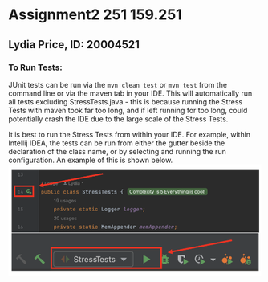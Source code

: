 # Assignment2 251 159.251
## Lydia Price, ID: 20004521

### To Run Tests:
JUnit tests can be run via the  `mvn clean test` or `mvn test`  from the 
command line or via the maven tab in your IDE. This will automatically run
all tests excluding StressTests.java - this is because running the Stress Tests
with maven took far too long, and if left running for too long, could potentially 
crash the IDE due to the large scale of the Stress Tests.

It is best to run the Stress Tests from within your IDE. For example, within
Intellij IDEA, the tests can be run from either the gutter beside the declaration
of the class name, or by selecting and running the run configuration. An example 
of this is shown below. 
![IntelliJ Example](src/main/resources/IDE_JUnitRun_Example.jpg)


